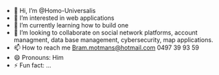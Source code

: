 - 👋 Hi, I’m @Homo-Universalis
- 👀 I’m interested in web applications
- 🌱 I’m currently learning how to build one
- 💞️ I’m looking to collaborate on social network platforms, account managment, data base management, cybersecurity, map applications.
- 📫 How to reach me Bram.motmans@hotmail.com  0497 39 93 59
- 😄 Pronouns: Him
- ⚡ Fun fact: ...

<!---
Homo-Universalis/Homo-Universalis is a ✨ special ✨ repository because its `README.md` (this file) appears on your GitHub profile.
You can click the Preview link to take a look at your changes.
--->
